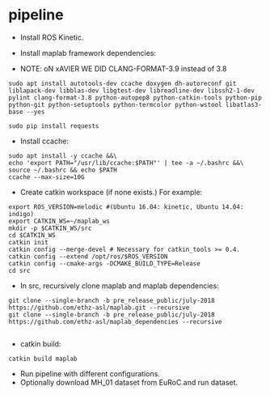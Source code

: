 # pipeline


- Install ROS Kinetic.
- Install maplab framework dependencies:

- NOTE: oN xAVIER WE DID CLANG-FORMAT-3.9 instead of 3.8
```
sudo apt install autotools-dev ccache doxygen dh-autoreconf git liblapack-dev libblas-dev libgtest-dev libreadline-dev libssh2-1-dev pylint clang-format-3.8 python-autopep8 python-catkin-tools python-pip python-git python-setuptools python-termcolor python-wstool libatlas3-base --yes

sudo pip install requests
```

- Install ccache:
```
sudo apt install -y ccache &&\
echo 'export PATH="/usr/lib/ccache:$PATH"' | tee -a ~/.bashrc &&\
source ~/.bashrc && echo $PATH
ccache --max-size=10G
```

- Create catkin workspace (if none exists.) For example:
```
export ROS_VERSION=melodic #(Ubuntu 16.04: kinetic, Ubuntu 14.04: indigo)
export CATKIN_WS=~/maplab_ws
mkdir -p $CATKIN_WS/src
cd $CATKIN_WS
catkin init
catkin config --merge-devel # Necessary for catkin_tools >= 0.4.
catkin config --extend /opt/ros/$ROS_VERSION
catkin config --cmake-args -DCMAKE_BUILD_TYPE=Release
cd src
```

- In src, recursively clone maplab and maplab dependencies:
```
git clone --single-branch -b pre_release_public/july-2018 https://github.com/ethz-asl/maplab.git --recursive
git clone --single-branch -b pre_release_public/july-2018 https://github.com/ethz-asl/maplab_dependencies --recursive


```

- catkin build:
```
catkin build maplab
```

- Run pipeline with different configurations.
- Optionally download MH_01 dataset from EuRoC and run dataset.

